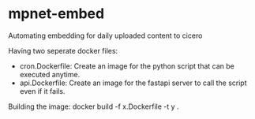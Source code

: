 # mpnet-embed
Automating embedding for daily uploaded content to cicero

Having two seperate docker files:
- cron.Dockerfile: Create an image for the python script that can be executed anytime.
- api.Dockerfile: Create an image for the fastapi server to call the script even if it fails.

Building the image: 
docker build -f x.Dockerfile -t y .
